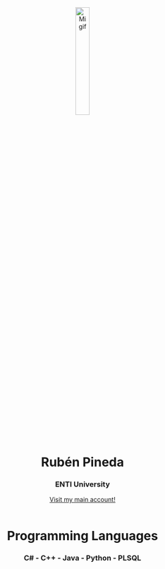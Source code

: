 <div align="center">
<img src="https://media1.tenor.com/m/ghTDfJN_lC0AAAAC/tooru-the-wonder-of-you.gif" alt="Mi gif" width="25%">
</div>
<div align="center">
  <h1>Rubén Pineda</h1>
  <h3>ENTI University</h3>
  <a href="https://github.com/ruben120imokenp" target="_blank">Visit my main account!</a>
  <br></br>
  <h1>Programming Languages</h1>
  <h3>C# - C++ - Java - Python - PLSQL</h3>
</div>
